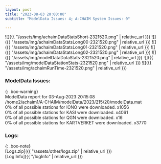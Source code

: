 ```yaml
---
layout: post
title: "2023-08-03 20:00:00"
subtitle: "ModelData Issues: 4; A-CHAIM System Issues: 0"

---
```


![]({{ "/assets/img/achaimDataStatsShort-2321520.png" | relative_url }})
![]({{ "/assets/img/achaimDataStatsLong00-2321520.png" | relative_url }})
![]({{ "/assets/img/achaimDataStatsLong01-2321520.png" | relative_url }})
![]({{ "/assets/img/achaimDataStatsLong02-2321520.png" | relative_url }})
![]({{ "/assets/img/modelDataDataStats-2321520.png" | relative_url }})
![]({{ "/assets/img/modelDataStationStats-2321520.png" | relative_url }})
![]({{ "/assets/img/achaimRunTime-2321520.png" | relative_url }})


### ModelData Issues:  
  
{: .box-warning}  
 ModelData report for 03-Aug-2023 20:15:08   
 /home2/achaim1/A-CHAIM/modelData/2023/215/20/modelData.mat   
 0% of all possible stations for IONO were downloaded. x1056   
 0% of all possible stations for KASI were downloaded. x4061   
 0% of all possible stations for QGN were downloaded. x16   
 0% of all possible stations for KARTVERKET were downloaded. x3770   
  


### Logs:  
  
{: .box-note}  
[Logs.zip]({{ "/assets/other/logs.zip" | relative_url }})  
[Log Info]({{ "/logInfo" | relative_url }})  
